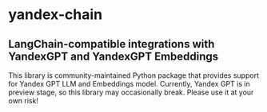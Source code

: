 # yandex-chain
## LangChain-compatible integrations with YandexGPT and YandexGPT Embeddings

This library is community-maintained Python package that provides support for Yandex GPT LLM and Embeddings model. Currently, Yandex GPT is in preview stage, so this library may occasionally break. Please use it at your own risk!

